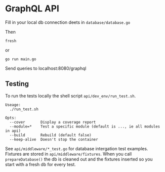 # GraphQL API

Fill in your local db connection deets in `database/database.go`

Then

```
fresh
```

or

```
go run main.go
```

Send queries to localhost:8080/graphql

## Testing

To run the tests locally the shell script `api/dev_env/run_test.sh`.

```
Useage:
  ./run_test.sh

Opts:
  --cover       Display a coverage report
  --module=*    Test a specific module (default is ..., ie all modules in api)
  --build       Rebuild (default false)
  --keep-alive  Doesn't stop the container
```

See `api/middleware/*_test.go` for database intergation test examples. Fixtures are stored in `api/middleware/fixtures`. When you call `prepareDatabase()` the db is cleaned out and the fixtures inserted so you start with a fresh db for every test.
